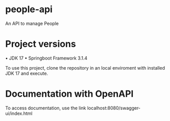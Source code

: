 # people-api
An API to manage People

# Project versions
• JDK 17
• Springboot Framework 3.1.4

To use this project, clone the repository in an local enviroment with installed JDK 17 and execute.

# Documentation with OpenAPI
To access documentation, use the link localhost:8080/swagger-ui/index.html
